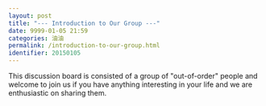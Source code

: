 ```yaml
---
layout: post
title: "--- Introduction to Our Group ---"
date: 9999-01-05 21:59
categories: 油油
permalink: /introduction-to-our-group.html
identifier: 20150105
---
```


This discussion board is consisted of a group of "out-of-order" people and welcome to join us if you have anything interesting in your life and we are enthusiastic on sharing them.